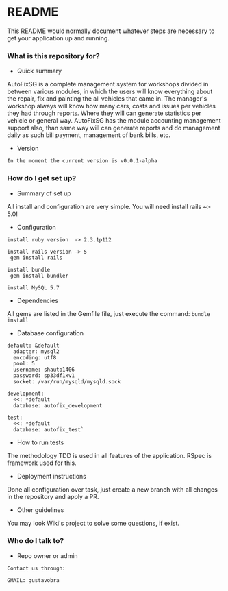 # README #

This README would normally document whatever steps are necessary to get your application up and running.

### What is this repository for? ###

* Quick summary

AutoFixSG is a complete management system for workshops divided in between various modules, in which the users will know everything about the repair, 
fix and painting the all vehicles that came in. The manager's workshop always will know how many cars, costs and issues per vehicles they had through
reports. Where they will can generate statistics per vehicle or general way. AutoFixSG has the module  accounting management support also, than same 
way will can generate reports and do management daily as such bill payment, management of bank bills, etc.

* Version

`In the moment the current version is v0.0.1-alpha`

### How do I get set up? ###

* Summary of set up

All install and configuration are very simple. You will need install rails ~> 5.0! 

* Configuration

```
install ruby version  -> 2.3.1p112

install rails version -> 5
 gem install rails

install bundle
 gem install bundler

install MySQL 5.7
```

* Dependencies

All gems are listed in the Gemfile file, just execute the command:
`bundle install`

* Database configuration

```
default: &default
  adapter: mysql2
  encoding: utf8
  pool: 5
  username: shauto1406
  password: sp33df1xv1
  socket: /var/run/mysqld/mysqld.sock

development:
  <<: *default
  database: autofix_development

test:
  <<: *default
  database: autofix_test`
```

* How to run tests

The methodology TDD is used in all features of the application. RSpec is framework used for this.

* Deployment instructions

Done all configuration over task, just create a new branch with all changes in the repository and 
apply a PR.

* Other guidelines

You may look Wiki's project to solve some questions, if exist.

### Who do I talk to? ###

* Repo owner or admin

```
Contact us through:

GMAIL: gustavobra